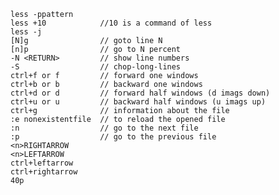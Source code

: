     
    less -ppattern
    less +10            //10 is a command of less
    less -j 
    [N]g                // goto line N
    [n]p                // go to N percent
    -N <RETURN>         // show line numbers
    -S                  // chop-long-lines
    ctrl+f or f         // forward one windows
    ctrl+b or b         // backward one windows
    ctrl+d or d         // forward half windows (d imags down)
    ctrl+u or u         // backward half windows (u imags up)
    ctrl+g              // information about the file
    :e nonexistentfile  // to reload the opened file
    :n                  // go to the next file
    :p                  // go to the previous file
    <n>RIGHTARROW
    <n>LEFTARROW
    ctrl+leftarrow
    ctrl+rightarrow
    40p
